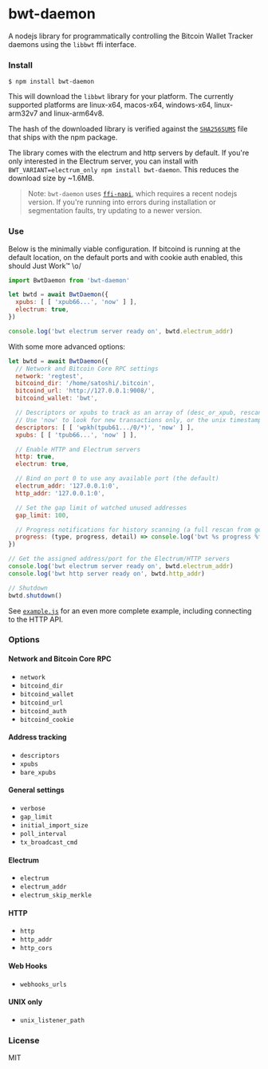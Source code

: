 # bwt-daemon

A nodejs library for programmatically controlling the Bitcoin Wallet Tracker daemons
using the `libbwt` ffi interface.

### Install

```
$ npm install bwt-daemon
```

This will download the `libbwt` library for your platform.
The currently supported platforms are linux-x64, macos-x64, windows-x64, linux-arm32v7 and linux-arm64v8.

The hash of the downloaded library is verified against the
[`SHA256SUMS`](https://github.com/shesek/bwt/blob/master/contrib/nodejs-bwt-daemon/SHA256SUMS)
file that ships with the npm package.

The library comes with the electrum and http servers by default.
If you're only interested in the Electrum server, you can install with `BWT_VARIANT=electrum_only npm install bwt-daemon`.
This reduces the download size by ~1.6MB.

> Note: `bwt-daemon` uses [`ffi-napi`](https://github.com/node-ffi-napi/node-ffi-napi), which requires
> a recent nodejs version. If you're running into errors during installation or segmentation faults,
> try updating to a newer version.

### Use

Below is the minimally viable configuration. If bitcoind is running at the default
location, on the default ports and with cookie auth enabled, this should Just Work™ \o/

```js
import BwtDaemon from 'bwt-daemon'

let bwtd = await BwtDaemon({
  xpubs: [ [ 'xpub66...', 'now' ] ],
  electrum: true,
})

console.log('bwt electrum server ready on', bwtd.electrum_addr)
```

With some more advanced options:

```js
let bwtd = await BwtDaemon({
  // Network and Bitcoin Core RPC settings
  network: 'regtest',
  bitcoind_dir: '/home/satoshi/.bitcoin',
  bitcoind_url: 'http://127.0.0.1:9008/',
  bitcoind_wallet: 'bwt',

  // Descriptors or xpubs to track as an array of (desc_or_xpub, rescan_since) tuples
  // Use 'now' to look for new transactions only, or the unix timestamp to begin rescanning from.
  descriptors: [ [ 'wpkh(tpub61.../0/*)', 'now' ] ],
  xpubs: [ [ 'tpub66...', 'now' ] ],

  // Enable HTTP and Electrum servers
  http: true,
  electrum: true,

  // Bind on port 0 to use any available port (the default)
  electrum_addr: '127.0.0.1:0',
  http_addr: '127.0.0.1:0',

  // Set the gap limit of watched unused addresses
  gap_limit: 100,

  // Progress notifications for history scanning (a full rescan from genesis can take 20-30 minutes)
  progress: (type, progress, detail) => console.log('bwt %s progress %f%%', type, progress*100, detail),
})

// Get the assigned address/port for the Electrum/HTTP servers
console.log('bwt electrum server ready on', bwtd.electrum_addr)
console.log('bwt http server ready on', bwtd.http_addr)

// Shutdown
bwtd.shutdown()
```

See [`example.js`](https://github.com/shesek/bwt/blob/master/contrib/nodejs-bwt-daemon/example.js) for an even more complete
example, including connecting to the HTTP API.

### Options

#### Network and Bitcoin Core RPC
- `network`
- `bitcoind_dir`
- `bitcoind_wallet`
- `bitcoind_url`
- `bitcoind_auth`
- `bitcoind_cookie`

#### Address tracking
- `descriptors`
- `xpubs`
- `bare_xpubs`

#### General settings
- `verbose`
- `gap_limit`
- `initial_import_size`
- `poll_interval`
- `tx_broadcast_cmd`

#### Electrum
- `electrum`
- `electrum_addr`
- `electrum_skip_merkle`

#### HTTP
- `http`
- `http_addr`
- `http_cors`

#### Web Hooks
- `webhooks_urls`

#### UNIX only
- `unix_listener_path`

### License
MIT
